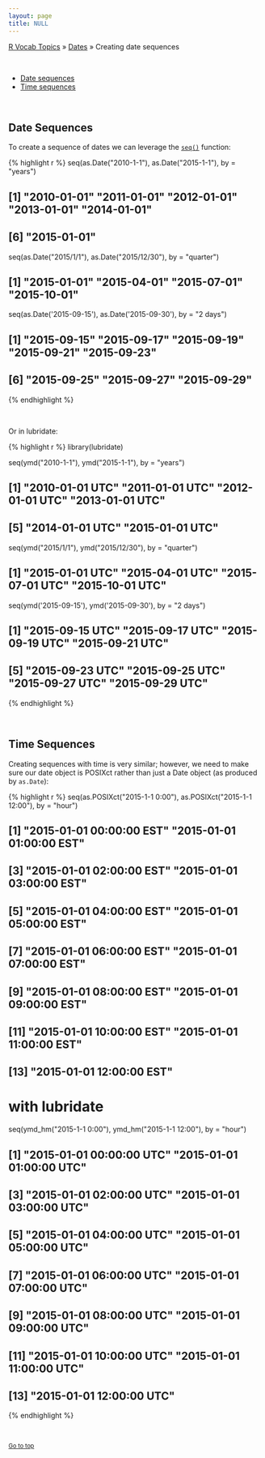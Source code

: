 ```yaml
---
layout: page
title: NULL
---
```


[R Vocab Topics](index) &#187; [Dates](dates) &#187; Creating date sequences

<br>

* <a href="#date_seq">Date sequences</a>
* <a href="#time_seq">Time sequences</a>

<br>

<a name="date_seq"></a>

## Date Sequences

To create a sequence of dates we can leverage the [`seq()`](generating_sequence_numbers) function:

{% highlight r %}
seq(as.Date("2010-1-1"), as.Date("2015-1-1"), by = "years")
## [1] "2010-01-01" "2011-01-01" "2012-01-01" "2013-01-01" "2014-01-01"
## [6] "2015-01-01"

seq(as.Date("2015/1/1"), as.Date("2015/12/30"), by = "quarter")
## [1] "2015-01-01" "2015-04-01" "2015-07-01" "2015-10-01"

seq(as.Date('2015-09-15'), as.Date('2015-09-30'), by = "2 days")
## [1] "2015-09-15" "2015-09-17" "2015-09-19" "2015-09-21" "2015-09-23"
## [6] "2015-09-25" "2015-09-27" "2015-09-29"
{% endhighlight %}

<br>

Or in lubridate:

{% highlight r %}
library(lubridate)

seq(ymd("2010-1-1"), ymd("2015-1-1"), by = "years")
## [1] "2010-01-01 UTC" "2011-01-01 UTC" "2012-01-01 UTC" "2013-01-01 UTC"
## [5] "2014-01-01 UTC" "2015-01-01 UTC"

seq(ymd("2015/1/1"), ymd("2015/12/30"), by = "quarter")
## [1] "2015-01-01 UTC" "2015-04-01 UTC" "2015-07-01 UTC" "2015-10-01 UTC"

seq(ymd('2015-09-15'), ymd('2015-09-30'), by = "2 days")
## [1] "2015-09-15 UTC" "2015-09-17 UTC" "2015-09-19 UTC" "2015-09-21 UTC"
## [5] "2015-09-23 UTC" "2015-09-25 UTC" "2015-09-27 UTC" "2015-09-29 UTC"
{% endhighlight %}

<br>

<a name="time_seq"></a>

## Time Sequences

Creating sequences with time is very similar; however, we need to make sure our date object is POSIXct rather than just a Date object (as produced by `as.Date`):

{% highlight r %}
seq(as.POSIXct("2015-1-1 0:00"), as.POSIXct("2015-1-1 12:00"), by = "hour")
##  [1] "2015-01-01 00:00:00 EST" "2015-01-01 01:00:00 EST"
##  [3] "2015-01-01 02:00:00 EST" "2015-01-01 03:00:00 EST"
##  [5] "2015-01-01 04:00:00 EST" "2015-01-01 05:00:00 EST"
##  [7] "2015-01-01 06:00:00 EST" "2015-01-01 07:00:00 EST"
##  [9] "2015-01-01 08:00:00 EST" "2015-01-01 09:00:00 EST"
## [11] "2015-01-01 10:00:00 EST" "2015-01-01 11:00:00 EST"
## [13] "2015-01-01 12:00:00 EST"

# with lubridate
seq(ymd_hm("2015-1-1 0:00"), ymd_hm("2015-1-1 12:00"), by = "hour")
##  [1] "2015-01-01 00:00:00 UTC" "2015-01-01 01:00:00 UTC"
##  [3] "2015-01-01 02:00:00 UTC" "2015-01-01 03:00:00 UTC"
##  [5] "2015-01-01 04:00:00 UTC" "2015-01-01 05:00:00 UTC"
##  [7] "2015-01-01 06:00:00 UTC" "2015-01-01 07:00:00 UTC"
##  [9] "2015-01-01 08:00:00 UTC" "2015-01-01 09:00:00 UTC"
## [11] "2015-01-01 10:00:00 UTC" "2015-01-01 11:00:00 UTC"
## [13] "2015-01-01 12:00:00 UTC"
{% endhighlight %}


<br>

<small><a href="#">Go to top</a></small>

